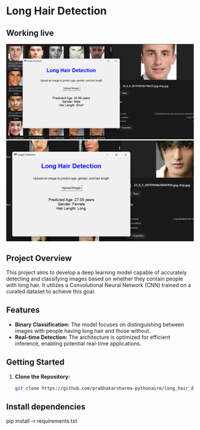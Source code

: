 # Long Hair Detection

## Working live
![Output1](https://github.com/prabhakarsharma-pythonaire/long_hair_detection/blob/main/Screenshot%202024-08-25%20020055.png)
![Output](https://github.com/prabhakarsharma-pythonaire/long_hair_detection/blob/main/Screenshot%202024-08-25%20020206.png)
## Project Overview

This project aims to develop a deep learning model capable of accurately detecting and classifying images based on whether they contain people with long hair. It utilizes a Convolutional Neural Network (CNN) trained on a curated dataset to achieve this goal.

## Features

* **Binary Classification:** The model focuses on distinguishing between images with people having long hair and those without.
* **Real-time Detection:**  The architecture is optimized for efficient inference, enabling potential real-time applications.

## Getting Started

1. **Clone the Repository:**

   ```bash
   git clone https://github.com/prabhakarsharma-pythonaire/long_hair_detection.git
   

## Install dependencies
pip install -r requirements.txt

